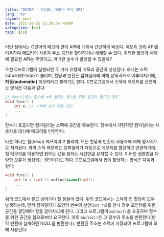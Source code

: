 ```yaml
---
title: "OSTEP - 가상화: 메모리 관리 API"
lang: "ko"
layout: post
date: 2021-10-31 15:20:54 +0900
categories: [os]
tags: [os]
---
```

이번 장에서는 C언어의 메모리 관리 API에 대해서 간단하게 배운다. 메모리 관리 API를 이용하여 메모리의 사용자 주소 공간을 할당하거나 해제할 수 있다. 이러한 할당과 해제에 필요한 API는 무엇이고, 어떠한 실수가 발생할 수 있을까?

우선 C프로그램이 실행되면 두 가지 유형의 메모리 공간이 생성된다. 하나는 스택(stack)메모리라고 불리며, 할당과 반환은 컴파일러에 의해 _암묵적으로_ 이루어지기에, **자동(automatic)** 메모리라고 불리기도 한다. C프로그램에서 스택에 메모리를 선언하는 방식은 다음과 같다:
```c
// func()라는 함수에 x라 불리는 정수를 위한 공간이 필요한 경우
void func() {
    int x; // 스택에 int 형을 선언
    ...
}
```
함수가 호출되면 컴파일러는 스택에 공간을 확보한다. 함수에서 리턴하면 컴파일러는 사용자를 대신해 메모리를 반환한다.

다른 하나는 힙(heap) 메모리라고 불리며, 모든 할당과 반환이 사용자에 의해 명시적으로 처리된다. 위의 스택 메모리는 컴파일러가 자동으로 메모리를 할당하고 반환하기에, 힙 메모리를 이용하면 원하는 값을 원하는 시간만큼 유지할 수 있다. 이러한 권한만큼 다양한 오류가 생성되는 원인이기도 하다. C프로그램에서 힙에 할당하는 방식은 다음과 같다:
```c
void func() {
    int *x = (int *) malloc(sizeof(int));
    ...
}
```
위의 코드에서 짚고 넘어가야 할 점들이 있다. 위의 코드에서는 스택과 힙 할당이 모두 발생하는데, 먼저 컴파일러가 포인터 변수의 선언(`int *x`)를 만나 정수 포인터를 위한 공간을 할당해야 함을 알아차리게 된다. 그리고 프로그램이 `malloc()`을 호출하여 정수를 위한 공간을 힙으로부터 요구한다. 이후 `malloc()`은 그 정수의 주소를 반환한다(만약 반환에 실패하면 NULL을 반환한다). 반환된 주소는 스택에 저장되어 프로그램에 의해 사용된다.

